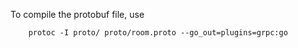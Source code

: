 To compile the protobuf file, use

```shell
    protoc -I proto/ proto/room.proto --go_out=plugins=grpc:go  
```